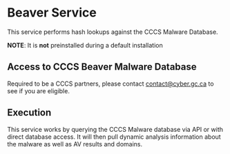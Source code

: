 # Beaver Service

This service performs hash lookups against the CCCS Malware Database.

**NOTE**: It is **not** preinstalled during a default installation

## Access to CCCS Beaver Malware Database

Required to be a CCCS partners, please contact contact@cyber.gc.ca to see if you are eligible.

## Execution

This service works by querying the CCCS Malware database via API or with direct database access. It will then pull dynamic analysis information about the malware as well as AV results and domains.
